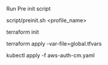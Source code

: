 Run Pre init script

script/preinit.sh <profile_name>

terraform init

terraform apply -var-file=global.tfvars

kubectl apply -f aws-auth-cm.yaml
